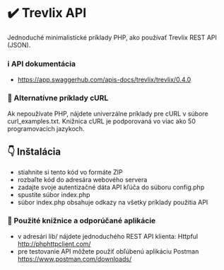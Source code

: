 # :heavy_check_mark: Trevlix API 
Jednoduché minimalistické príklady PHP, ako používať Trevlix REST API (JSON).

### :information_source: API dokumentácia 
* https://app.swaggerhub.com/apis-docs/trevlix/trevlix/0.4.0

### :round_pushpin: Alternatívne príklady cURL
Ak nepoužívate PHP, nájdete univerzálne príklady pre cURL v súbore curl_examples.txt.
Knižnica cURL je podporovaná vo viac ako 50 programovacích jazykoch.

## :point_down: Inštalácia

* stiahnite si tento kód vo formáte ZIP
* rozbaľte kód do adresára webového servera
* zadajte svoje autentizačné dáta API kľúča do súboru config.php
* spustite súbor index.php
* súbor index.php obsahuje odkazy na všetky príklady použitia API

### :pray: Použité knižnice a odporúčané aplikácie
* v adresári lib/ nájdete jednoduchého REST API klienta: Httpful http://phphttpclient.com/
* pre testovanie API môžete použiť obľúbenú aplikáciu Postman https://www.postman.com/downloads/
